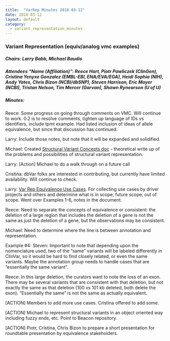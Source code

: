 ```yaml
---
title:  "VarRep Minutes 2018-03-12"
date: 2018-03-12
layout: default
category:
  - variant_representation_minutes
---
```


### Variant Representation (equiv/analog vmc examples)
##### Chairs: Larry Babb, Michael Baudis
##### Attendees “Name (Affiliation)”: Reece Hart, Piotr Pawliczek (ClinGen), Cristina Yenyxe Gonzalez (EMBL-EBI, ENA/EVA/EGA), Heidi Sophia (NIH), Andy Yates, Chris Bizon (NCBI/dbSNP), Steven Harrison, Eric Moyer (NCBI), Tristan Nelson, Tim Mercer (Garvan), Shawn Rynearson (U of U)

##### Minutes:


Reece: Some progress on going through comments on VMC.  Will continue to work. 0.2 is to resolve comments, tighten up language of IDs vs identifiers, include tpmt example.  Had listed inclusion of ideas of allele equivalence, but since that discussion has continued.

Larry:  Include those notes, but note that it will be expanded and solidified.

Michael: Created [Structural Variant Concepts doc](https://docs.google.com/document/d/19juHy7HUkAOACVHPVnWh033UwAjn0iwkoGA7THoZsgE/edit)  - theoretical write up of the problems and possibilities of structural variant representation.

Larry: [Action] Michael to do a walk through on a future call

Cristina: dbVar folks are interested in contributing, but currently have limited availability. Will continue to check.

Larry: [Var Rep Equivalence Use Cases](https://docs.google.com/document/d/1UTjAB-Nh2t7UCCTVl1VdoXTP8HK0Y4LmDEAvqUBMOOY/edit?usp=sharing). For collecting use cases by driver projects and others and determine what is in scope, future scope, out of scope.  Went over Examples 1-6, notes in the document.

Reece: Need to separate the concepts of equivalence or consistent: the deletion of a large region that includes the deletion of a gene is not the same as just the deletion of a gene, but the observations may be consistent. 

Michael: Need to determine where the line is between annotation and representation.

Example #4: Steven:  Important to note that depending upon the nomenclature used, two of the “same” variants will be labeled differently in ClinVar, so it would be hard to find closely related, or even the same variants.  Maybe the annotation group needs to handle cases that are “essentially the same variant”.

Reece: In this large deletion, the curators want to note the loss of an exon.  There may be several variants that are consistent with that deletion, but not exactly the same as that deletion (100 vs 101 kb deleted, both delete the exon). “Essentially the same” is not the same as actually equivalent. 

[ACTION]  Members to add more use cases.  Cristina offered to add some.

[ACTION] Michael to represent structural variants in an object oriented way including fuzzy ends, etc.  Point to Beacon repository.

[ACTION] Piotr, Cristina, Chris Bizon to prepare a short presentation for roundtable presentation by equivalence stakeholders.

